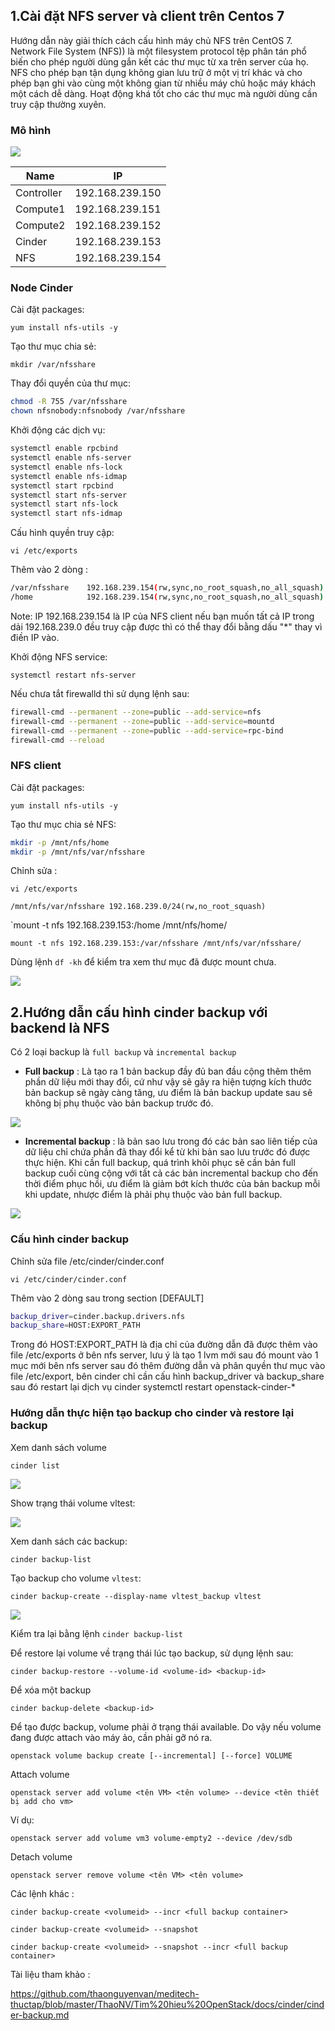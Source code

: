 ## 1.Cài đặt NFS server và client trên Centos 7

Hướng dẫn này giải thích cách cấu hình máy chủ NFS trên CentOS 7. Network File System (NFS)) là một filesystem protocol tệp phân tán phổ biến cho phép người dùng gắn kết các thư mục từ xa trên server của họ. NFS cho phép bạn tận dụng không gian lưu trữ ở một vị trí khác và cho phép bạn ghi vào cùng một không gian từ nhiều máy chủ hoặc máy khách một cách dễ dàng. Hoạt động khá tốt cho các thư mục mà người dùng cần truy cập thường xuyên.

### Mô hình 

<img src="/img/8.jpg">

| Name              | IP  |             
|-------------------|-----|
|Controller| 192.168.239.150|
|Compute1|192.168.239.151|
|Compute2|192.168.239.152|
|Cinder|192.168.239.153|
|NFS|192.168.239.154|


### Node Cinder

Cài đặt packages:

`yum install nfs-utils -y`

Tạo thư mục chia sẻ:

`mkdir /var/nfsshare`

Thay đổi quyền của thư mục:

``` sh
chmod -R 755 /var/nfsshare
chown nfsnobody:nfsnobody /var/nfsshare
```

Khởi động các dịch vụ:

``` sh
systemctl enable rpcbind
systemctl enable nfs-server
systemctl enable nfs-lock
systemctl enable nfs-idmap
systemctl start rpcbind
systemctl start nfs-server
systemctl start nfs-lock
systemctl start nfs-idmap
```

Cấu hình quyền truy cập:

`vi /etc/exports`

Thêm vào 2 dòng :

``` sh
/var/nfsshare    192.168.239.154(rw,sync,no_root_squash,no_all_squash)
/home            192.168.239.154(rw,sync,no_root_squash,no_all_squash)
```

Note: IP 192.168.239.154 là IP của NFS client nếu bạn muốn tất cả IP trong dải 192.168.239.0 đều truy cập được thì có thể thay đổi bằng dấu "*" thay vì điền IP vào.

Khởi động  NFS service:

`systemctl restart nfs-server`

Nếu chưa tắt firewalld thì sử dụng lệnh sau:

``` sh
firewall-cmd --permanent --zone=public --add-service=nfs
firewall-cmd --permanent --zone=public --add-service=mountd
firewall-cmd --permanent --zone=public --add-service=rpc-bind
firewall-cmd --reload
```

### NFS client

Cài đặt packages:

`yum install nfs-utils -y`

Tạo thư mục chia sẻ NFS:

``` sh
mkdir -p /mnt/nfs/home
mkdir -p /mnt/nfs/var/nfsshare
```

Chỉnh sửa :

`vi /etc/exports`

`/mnt/nfs/var/nfsshare 192.168.239.0/24(rw,no_root_squash)`

`mount -t nfs 192.168.239.153:/home /mnt/nfs/home/

`mount -t nfs 192.168.239.153:/var/nfsshare /mnt/nfs/var/nfsshare/`

Dùng lệnh `df -kh` để kiểm tra xem thư mục đã được mount chưa.

<img src="/img/9.jpg">

##  2.Hướng dẫn cấu hình cinder backup với backend là NFS

Có 2 loại backup là `full backup` và `incremental backup`

* **Full backup** : Là tạo ra 1 bản backup đầy đủ ban đầu cộng thêm thêm phần dữ liệu mới thay đổi, cứ như vậy sẽ gây ra hiện tượng kích thước bản backup sẽ ngày càng tăng, ưu điểm là bản backup update sau sẽ không bị phụ thuộc vào bản backup trước đó.

<img src="/img/14.png">

* **Incremental backup** : là bản sao lưu trong đó các bản sao liên tiếp của dữ liệu chỉ chứa phần đã thay đổi kể từ khi bản sao lưu trước đó được thực hiện. Khi cần full backup, quá trình khôi phục sẽ cần bản full backup cuối cùng cộng với tất cả các bản incremental backup cho đến thời điểm phục hồi, ưu điểm là giảm bớt kích thước của bản backup mỗi khi update, nhược điểm là phải phụ thuộc vào bản full backup.

<img src="/img/15.png">

### Cấu hình cinder backup

Chỉnh sửa file /etc/cinder/cinder.conf

`vi /etc/cinder/cinder.conf`

Thêm vào 2 dòng sau trong section [DEFAULT]

``` sh
backup_driver=cinder.backup.drivers.nfs
backup_share=HOST:EXPORT_PATH
```

Trong đó HOST:EXPORT_PATH là địa chỉ của đường dẫn đã được thêm vào file /etc/exports ở bên nfs server, lưu ý là tạo 1 lvm mới sau đó mount vào 1 mục mới bên nfs server sau đó thêm đường dẫn và phân quyền thư mục vào file /etc/export, bên cinder chỉ cần cấu hình backup_driver và backup_share sau đó restart lại dịch vụ cinder systemctl restart openstack-cinder-*

### Hướng dẫn thực hiện tạo backup cho cinder và restore lại backup

Xem danh sách volume

`cinder list`

<img src="/img/10.jpg">

Show trạng thái volume vltest:

<img src="/img/11.jpg">

Xem danh sách các backup:

`cinder backup-list`

Tạo backup cho volume `vltest`:

`cinder backup-create --display-name vltest_backup vltest`

<img src="/img/12.jpg">

Kiểm tra lại bằng lệnh `cinder backup-list`

Để restore lại volume về trạng thái lúc tạo backup, sử dụng lệnh sau:

`cinder backup-restore --volume-id <volume-id> <backup-id>`

Để xóa một backup

`cinder backup-delete <backup-id>`

Để tạo được backup, volume phải ở trạng thái available. Do vậy nếu volume đang được attach vào máy ảo, cần phải gỡ nó ra.

`openstack volume backup create [--incremental] [--force] VOLUME`

Attach volume

`openstack server add volume <tên VM> <tên volume> --device <tên thiết bị add cho vm>`

Ví dụ:

`openstack server add volume vm3 volume-empty2 --device /dev/sdb`

Detach volume

`openstack server remove volume <tên VM> <tên volume>`

Các lệnh khác :

`cinder backup-create <volumeid> --incr <full backup container>`

`cinder backup-create <volumeid> --snapshot`

`cinder backup-create <volumeid> --snapshot --incr <full backup container>`


Tài liệu tham khảo :

https://github.com/thaonguyenvan/meditech-thuctap/blob/master/ThaoNV/Tim%20hieu%20OpenStack/docs/cinder/cinder-backup.md






